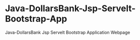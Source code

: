 # Java-DollarsBank-Jsp-Servelt-Bootstrap-App
Java-DollarsBank Jsp Servelt Bootstrap Application Webpage
